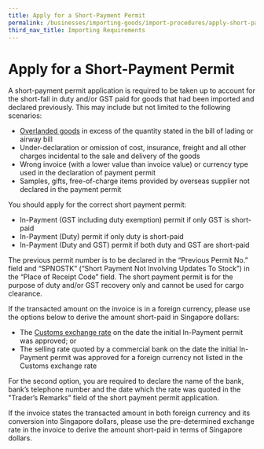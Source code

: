 ```yaml
---
title: Apply for a Short-Payment Permit
permalink: /businesses/importing-goods/import-procedures/apply-short-payment-permit
third_nav_title: Importing Requirements
---
```


# Apply for a Short-Payment Permit

A short-payment permit application is required to be taken up to account for the short-fall in duty and/or GST paid for goods that had been imported and declared previously. This may include but not limited to the following scenarios:

-   [Overlanded goods](/businessses/importing-goods/overlanded-and-shortlanded-goods/) in excess of the quantity stated in the bill of lading or airway bill
-   Under-declaration or omission of cost, insurance, freight and all other charges incidental to the sale and delivery of the goods
-   Wrong invoice (with a lower value than invoice value) or currency type used in the declaration of payment permit
-   Samples, gifts, free-of-charge items provided by overseas supplier not declared in the payment permit

You should apply for the correct short payment permit:

-   In-Payment (GST including duty exemption) permit if only GST is short-paid
-   In-Payment (Duty) permit if only duty is short-paid
-   In-Payment (Duty and GST) permit if both duty and GST are short-paid

The previous permit number is to be declared in the “Previous Permit No.” field and “SPNOSTK” (“Short Payment Not Involving Updates To Stock”) in the “Place of Receipt Code” field. The short payment permit is for the purpose of duty and/or GST recovery only and cannot be used for cargo clearance.

If the transacted amount on the invoice is in a foreign currency, please use the options below to derive the amount short-paid in Singapore dollars:

-   The [Customs exchange rate](/businesses/valuation-duties-taxes-fees/establishing-customs-value-for-imports/customs-exchange-rates) on the date the initial In-Payment permit was approved; or
-   The selling rate quoted by a commercial bank on the date the initial In-Payment permit was approved for a foreign currency not listed in the Customs exchange rate

For the second option, you are required to declare the name of the bank, bank’s telephone number and the date which the rate was quoted in the "Trader’s Remarks” field of the short payment permit application.

If the invoice states the transacted amount in both foreign currency and its conversion into Singapore dollars, please use the pre-determined exchange rate in the invoice to derive the amount short-paid in terms of Singapore dollars.

